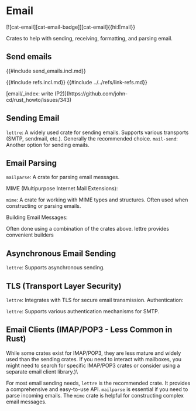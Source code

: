 # Email

[![cat-email][cat-email-badge]][cat-email]{{hi:Email}}

Crates to help with sending, receiving, formatting, and parsing email.

## Send emails

{{#include send_emails.incl.md}}

{{#include refs.incl.md}}
{{#include ../../refs/link-refs.md}}

<div class="hidden">
[email/_index: write (P2)](https://github.com/john-cd/rust_howto/issues/343)

## Sending Email

`lettre`: A widely used crate for sending emails. Supports various transports (SMTP, sendmail, etc.). Generally the recommended choice.
`mail-send`: Another option for sending emails.

## Email Parsing

`mailparse`: A crate for parsing email messages.

MIME (Multipurpose Internet Mail Extensions):

`mime`: A crate for working with MIME types and structures. Often used when constructing or parsing emails.

Building Email Messages:

Often done using a combination of the crates above. lettre provides convenient builders

## Asynchronous Email Sending

`lettre`: Supports asynchronous sending.

## TLS (Transport Layer Security)

`lettre`: Integrates with TLS for secure email transmission.
Authentication:

`lettre`: Supports various authentication mechanisms for SMTP.

## Email Clients (IMAP/POP3 - Less Common in Rust)

While some crates exist for IMAP/POP3, they are less mature and widely used than the sending crates. If you need to interact with mailboxes, you might need to search for specific IMAP/POP3 crates or consider using a separate email client library.)\

For most email sending needs, `lettre` is the recommended crate. It provides a comprehensive and easy-to-use API. `mailparse` is essential if you need to parse incoming emails. The `mime` crate is helpful for constructing complex email messages.

</div>

